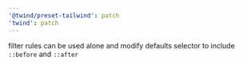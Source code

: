 ```yaml
---
'@twind/preset-tailwind': patch
'twind': patch
---
```


filter rules can be used alone and modify defaults selector to include `::before` and `::after`
